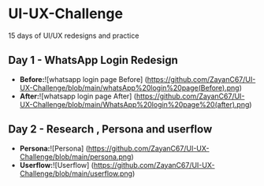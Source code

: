# UI-UX-Challenge
15 days of UI/UX redesigns and practice

## Day 1 - WhatsApp Login Redesign
- **Before:**![whatsapp login page Before] (https://github.com/ZayanC67/UI-UX-Challenge/blob/main/whatsApp%20login%20page(Before).png)
- **After:**![whatsapp login page After] (https://github.com/ZayanC67/UI-UX-Challenge/blob/main/WhatsApp%20login%20page%20(after).png)

## Day 2 - Research , Persona and userflow 
- **Persona:**![Persona] (https://github.com/ZayanC67/UI-UX-Challenge/blob/main/persona.png)
- **Userflow:**![Userflow] (https://github.com/ZayanC67/UI-UX-Challenge/blob/main/userflow.png)
